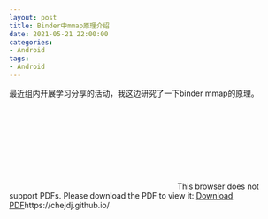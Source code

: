```yaml
---
layout: post
title: Binder中mmap原理介绍
date: 2021-05-21 22:00:00
categories: 
- Android
tags:
- Android
---  
```


最近组内开展学习分享的活动，我这边研究了一下binder mmap的原理。

<!--more-->  

<object data="https://github.com/chejdj/chejdj.github.io/blob/9e02e71d3d8e2fdca99cdee2f0001dc0d900b89c/img/binder_mmap.pdf" type="application/pdf" width="700px" height="700px"> 
    <embed src="https://github.com/chejdj/chejdj.github.io/blob/9e02e71d3d8e2fdca99cdee2f0001dc0d900b89c/img/binder_mmap.pdf"> 
     This browser does not support PDFs. Please download the PDF to view it: <a href="">Download PDF</a>https://chejdj.github.io/</p> 
    </embed> 
</object> 